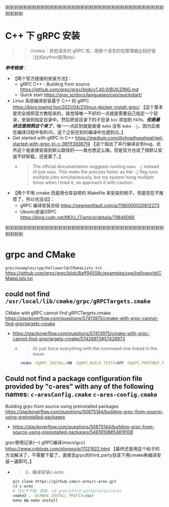 
:u5272::u5272::u5272::u5272::u5272::u5272::u5272::u5272::u5272::u5272::u5272::u5272::u5272::u5272::u5272::u5272::u5272::u5272::u5272::u5272::u5272::u5272::u5272::u5272::u5272::u5272::u5272::u5272::u5272::u5272::u5272::u5272::u5272::u5272::u5272::u5272::u5272::u5272::u5272::u5272:

# C++ 下 gRPC 安装
>> //notes：其他语言的 gRPC 库，用那个语言的包管理器比较好装（比如python就用pip）

***参考链接***：
- 【两个官方链接的安装方法】：
  * gRPC C++ - Building from source https://github.com/grpc/grpc/blob/v1.40.0/BUILDING.md
  * Quick start https://grpc.io/docs/languages/cpp/quickstart/
- Linux 系统编译安装基于 C++ 的 gRPC https://blog.towind.fun/2021/04/21/linux-docker-install-grpc/ 【这个基本是完全按照官方教程来的，我觉得唯一不好的一点就是需要自己指定一个目录，安装到指定目录中。然后把该目录下的子目录 `bin` 添加到 `PATH`。***但是最终还是按照这个来了***，唯一一点区别就是直接 `make` 没有 `make -j`，因为后者在编译过程中有BUG，这个之前在别的编译中也遇到过。】
- Get started with gRPC in C++ https://medium.com/@shradhasehgal/get-started-with-grpc-in-c-36f1f39367f4 【这个指出了并行编译会有bug，此外这个是直接安装到默认路径的——我也想这么搞，但是官方也说了按默认安装不好卸载，还是算了。】
  * > The official documentation suggests running `make -j` instead of just `make`. This make the process faster as the `-j` flag runs multiple jobs simultaneously, but my system hung multiple times when I tried it, so approach it with caution.
- 【两个不用 cmake 而是用仓库自带的 Makefile 来安装的例子，但是现在不推荐了，所以也没试】：
  * gRPC 编译安装总结 https://segmentfault.com/a/1190000020812273
  * Ubuntu安装GRPC https://blog.csdn.net/MOU_IT/article/details/79846066

:u5272::u5272::u5272::u5272::u5272::u5272::u5272::u5272::u5272::u5272::u5272::u5272::u5272::u5272::u5272::u5272::u5272::u5272::u5272::u5272::u5272::u5272::u5272::u5272::u5272::u5272::u5272::u5272::u5272::u5272::u5272::u5272::u5272::u5272::u5272::u5272::u5272::u5272::u5272::u5272:

# grpc and CMake

`grpc/examples/cpp/helloworld/CMakeLists.txt` https://github.com/grpc/grpc/blob/8aff94558c/examples/cpp/helloworld/CMakeLists.txt

## could not find `/usr/local/lib/cmake/grpc/gRPCTargets.cmake`

CMake with gRPC cannot find gRPCTargets.cmake https://stackoverflow.com/questions/57413975/cmake-with-grpc-cannot-find-grpctargets-cmake
- https://stackoverflow.com/questions/57413975/cmake-with-grpc-cannot-find-grpctargets-cmake/57426973#57426973
  * > Or just force everything with the command-line linked in the issue:
    ```sh
    cmake -DgRPC_INSTALL=ON -DgRPC_BUILD_TESTS=OFF -DgRPC_PROTOBUF_PROVIDER=package -DgRPC_ZLIB_PROVIDER=package -DgRPC_CARES_PROVIDER=package -DgRPC_SSL_PROVIDER=package -DCMAKE_BUILD_TYPE=Release ../.. 
    ```

## Could not find a package configuration file provided by "c-ares" with any of the following names: `c-aresConfig.cmake` `c-ares-config.cmake`

Building grpc from source using preinstalled packages https://stackoverflow.com/questions/50875144/building-grpc-from-source-using-preinstalled-packages
- https://stackoverflow.com/questions/50875144/building-grpc-from-source-using-preinstalled-packages/54819108#54819108

grpc使用记录(一) gRPC编译(mscv/gcc) https://www.cnblogs.com/oloroso/p/11121922.html 【最终还是用这个帖子的方法解决了，不需要下载了，直接去grpc的third_party目录下用cmake再编译安装一遍即可。】
- > 2、编译安装c-ares
  ```sh
  git clone https://github.com/c-ares/c-ares.git
  cd c-ares
  # 可以不下载，直接  cd grpc/third_party/cares/cares
  cmake3 . -DCMAKE_INSTALL_PREFIX=/usr
  make && make install
  ```
